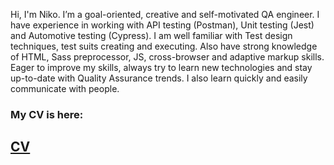 Hi, I'm Niko. I’m a goal-oriented, creative and self-motivated QA engineer. I have experience in working with API testing (Postman), Unit testing (Jest) and Automotive testing (Cypress). I am well familiar with Test design techniques, test suits creating and executing. Also have strong knowledge of HTML, Sass preprocessor, JS, cross-browser and adaptive markup skills. Eager to improve my skills, always try to learn new technologies and stay up-to-date with Quality Assurance trends. I also learn quickly and easily communicate with people.

### My CV is here:

## [CV](https://lazurniko.github.io/QA-engineer-cv/)
